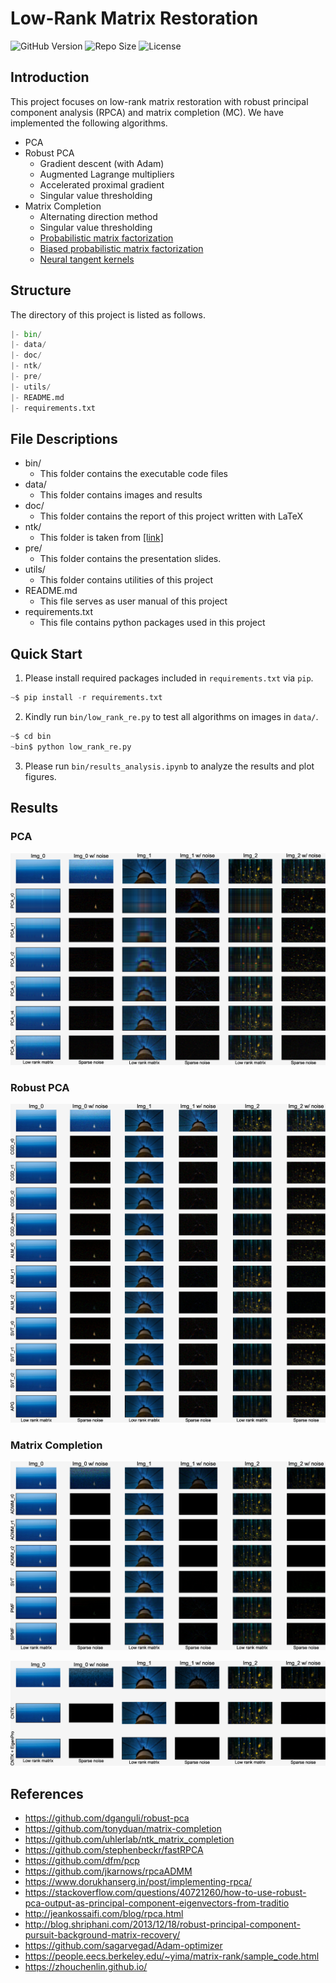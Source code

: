 <!-- Author: Jingxuan Yang -->
<!-- E-mail: yangjx20@mails.tsinghua.edu.cn -->

# Low-Rank Matrix Restoration

![GitHub Version](https://img.shields.io/github/release/jingxuanyang/LowRankMatrixRestoration.svg)
![Repo Size](https://img.shields.io/github/repo-size/jingxuanyang/LowRankMatrixRestoration.svg)
![License](https://img.shields.io/github/license/jingxuanyang/LowRankMatrixRestoration.svg)

## Introduction

This project focuses on low-rank matrix restoration with robust principal component analysis (RPCA) and matrix completion (MC). We have implemented the following algorithms.

+ PCA
+ Robust PCA
  + Gradient descent (with Adam)
  + Augmented Lagrange multipliers
  + Accelerated proximal gradient
  + Singular value thresholding
+ Matrix Completion
  + Alternating direction method
  + Singular value thresholding
  + [Probabilistic matrix factorization](https://github.com/tonyduan/matrix-completion)
  + [Biased probabilistic matrix factorization](https://github.com/tonyduan/matrix-completion)
  + [Neural tangent kernels](https://github.com/uhlerlab/ntk_matrix_completion)

## Structure

The directory of this project is listed as follows.

```python
|- bin/
|- data/
|- doc/
|- ntk/
|- pre/
|- utils/
|- README.md
|- requirements.txt
```

## File Descriptions

+ bin/
  + This folder contains the executable code files
+ data/
  + This folder contains images and results
+ doc/
  + This folder contains the report of this project written with LaTeX
+ ntk/
  + This folder is taken from [[link]](https://github.com/uhlerlab/ntk_matrix_completion)
+ pre/
  + This folder contains the presentation slides.
+ utils/
  + This folder contains utilities of this project
+ README.md
  + This file serves as user manual of this project
+ requirements.txt
  + This file contains python packages used in this project

## Quick Start

1. Please install required packages included in `requirements.txt` via `pip`.

```s
~$ pip install -r requirements.txt
```

2. Kindly run `bin/low_rank_re.py` to test all algorithms on images in `data/`.

```s
~$ cd bin
~bin$ python low_rank_re.py
```

3. Please run `bin/results_analysis.ipynb` to analyze the results and plot figures.

## Results

### PCA

![](doc/figures/pca_total.png)

### Robust PCA

![](doc/figures/robust_pca_total.png)

### Matrix Completion

![](doc/figures/matrix_completion.png)

![](doc/figures/matrix_completion_ntk.png)

## References
+ https://github.com/dganguli/robust-pca
+ https://github.com/tonyduan/matrix-completion
+ https://github.com/uhlerlab/ntk_matrix_completion
+ https://github.com/stephenbeckr/fastRPCA
+ https://github.com/dfm/pcp
+ https://github.com/jkarnows/rpcaADMM
+ https://www.dorukhanserg.in/post/implementing-rpca/
+ https://stackoverflow.com/questions/40721260/how-to-use-robust-pca-output-as-principal-component-eigenvectors-from-traditio
+ http://jeankossaifi.com/blog/rpca.html
+ http://blog.shriphani.com/2013/12/18/robust-principal-component-pursuit-background-matrix-recovery/
+ https://github.com/sagarvegad/Adam-optimizer
+ https://people.eecs.berkeley.edu/~yima/matrix-rank/sample_code.html
+ https://zhouchenlin.github.io/

